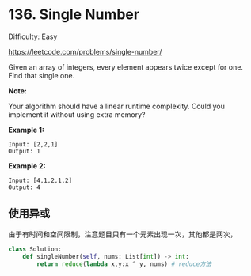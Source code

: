 # 136. Single Number

Difficulty: Easy

https://leetcode.com/problems/single-number/

Given an array of integers, every element appears twice except for one. Find that single one.

**Note:**

Your algorithm should have a linear runtime complexity. Could you implement it without using extra memory?

**Example 1:**
```
Input: [2,2,1]
Output: 1
```

**Example 2:**
```
Input: [4,1,2,1,2]
Output: 4
```


## 使用异或

由于有时间和空间限制，注意题目只有一个元素出现一次，其他都是两次，

```python
class Solution:
    def singleNumber(self, nums: List[int]) -> int:
        return reduce(lambda x,y:x ^ y, nums) # reduce方法
```

